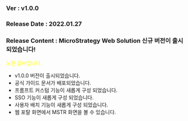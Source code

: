 ### Ver : v1.0.0
### Release Date : 2022.01.27
### Release Content : MicroStrategy Web Solution 신규 버전이 출시 되었습니다!

<span style="color:yellow">노란 글씨입니다.</span>
 - v1.0.0 버전이 출시되었습니다.
 - 공식 가이드 문서가 배포되었습니다.
 - 프롬프트 커스텀 기능이 새롭게 구성 되었습니다.
 - SSO 기능이 새롭게 구성 되었습니다.
 - 사용자 배치 기능이 새롭게 구성 되었습니다.
 - 웹 포탈 화면에서 MSTR 화면을 볼 수 있습니다.

